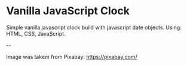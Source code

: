 # Vanilla JavaScript Clock

Simple vanilla javascript clock build with javascript date objects. 
Using: HTML, CSS, JavaScript. 

-- 

Image was takem from Pixabay: https://pixabay.com/